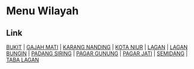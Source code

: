 # Menu Wilayah

## Link

[BUKIT](https://github.com/gigit-pemilu/pemilu-2024-17-bengkulu/tree/main/pilpres/hitung-suara/sub/17-bengkulu/sub/09-bengkulu-tengah/sub/11-semidang-lagan/sub/2010-bukit)
 | 
[GAJAH MATI](https://github.com/gigit-pemilu/pemilu-2024-17-bengkulu/tree/main/pilpres/hitung-suara/sub/17-bengkulu/sub/09-bengkulu-tengah/sub/11-semidang-lagan/sub/2004-gajah-mati)
 | 
[KARANG NANDING](https://github.com/gigit-pemilu/pemilu-2024-17-bengkulu/tree/main/pilpres/hitung-suara/sub/17-bengkulu/sub/09-bengkulu-tengah/sub/11-semidang-lagan/sub/2002-karang-nanding)
 | 
[KOTA NIUR](https://github.com/gigit-pemilu/pemilu-2024-17-bengkulu/tree/main/pilpres/hitung-suara/sub/17-bengkulu/sub/09-bengkulu-tengah/sub/11-semidang-lagan/sub/2011-kota-niur)
 | 
[LAGAN](https://github.com/gigit-pemilu/pemilu-2024-17-bengkulu/tree/main/pilpres/hitung-suara/sub/17-bengkulu/sub/09-bengkulu-tengah/sub/11-semidang-lagan/sub/2009-lagan)
 | 
[LAGAN BUNGIN](https://github.com/gigit-pemilu/pemilu-2024-17-bengkulu/tree/main/pilpres/hitung-suara/sub/17-bengkulu/sub/09-bengkulu-tengah/sub/11-semidang-lagan/sub/2006-lagan-bungin)
 | 
[PADANG SIRING](https://github.com/gigit-pemilu/pemilu-2024-17-bengkulu/tree/main/pilpres/hitung-suara/sub/17-bengkulu/sub/09-bengkulu-tengah/sub/11-semidang-lagan/sub/2005-padang-siring)
 | 
[PAGAR GUNUNG](https://github.com/gigit-pemilu/pemilu-2024-17-bengkulu/tree/main/pilpres/hitung-suara/sub/17-bengkulu/sub/09-bengkulu-tengah/sub/11-semidang-lagan/sub/2001-pagar-gunung)
 | 
[PAGAR JATI](https://github.com/gigit-pemilu/pemilu-2024-17-bengkulu/tree/main/pilpres/hitung-suara/sub/17-bengkulu/sub/09-bengkulu-tengah/sub/11-semidang-lagan/sub/2007-pagar-jati)
 | 
[SEMIDANG](https://github.com/gigit-pemilu/pemilu-2024-17-bengkulu/tree/main/pilpres/hitung-suara/sub/17-bengkulu/sub/09-bengkulu-tengah/sub/11-semidang-lagan/sub/2003-semidang)
 | 
[TABA LAGAN](https://github.com/gigit-pemilu/pemilu-2024-17-bengkulu/tree/main/pilpres/hitung-suara/sub/17-bengkulu/sub/09-bengkulu-tengah/sub/11-semidang-lagan/sub/2008-taba-lagan)


